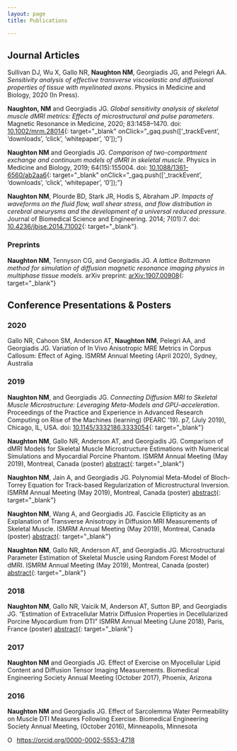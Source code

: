 ```yaml
---
layout: page
title: Publications

---
```


## Journal Articles
Sullivan DJ, Wu X, Gallo NR, **Naughton NM**, Georgiadis JG, and Pelegri AA. *Sensitivity analysis of effective transverse viscoelastic and diffusional properties of tissue with myelinated axons*. Physics in Medicine and Biology, 2020 (In Press).

**Naughton, NM** and Georgiadis JG. *Global sensitivity analysis of skeletal muscle dMRI metrics: Effects of microstructural and pulse parameters*. Magnetic Resonance in Medicine, 2020; 83:1458–1470. doi: [10.1002/mrm.28014](https://onlinelibrary.wiley.com/doi/10.1002/mrm.28014){: target="_blank" onClick=”_gaq.push([‘_trackEvent’, ‘downloads’, ‘click’, ‘whitepaper’, ‘0’]);”} 

**Naughton NM** and Georgiadis JG. *Comparison of two-compartment exchange and continuum models of dMRI in skeletal muscle*. Physics in Medicine and Biology, 2019; 64(15):155004. doi: [10.1088/1361-6560/ab2aa6](https://doi.org/10.1088/1361-6560/ab2aa6){: target="_blank" onClick=”_gaq.push([‘_trackEvent’, ‘downloads’, ‘click’, ‘whitepaper’, ‘0’]);”}

**Naughton NM**, Plourde BD, Stark JR, Hodis S, Abraham JP. *Impacts of waveforms on the fluid flow, wall shear stress, and flow distribution in cerebral aneurysms and the development of a universal reduced pressure*. Journal of Biomedical Science and Engineering. 2014; 7(01):7. doi: [10.4236/jbise.2014.71002](https://www.scirp.org/journal/PaperInformation.aspx?PaperID=41615){: target="_blank"}. 

### Preprints
**Naughton NM**, Tennyson CG, and Georgiadis JG. *A lattice Boltzmann method for simulation of diffusion magnetic resonance imaging physics in multiphase tissue models*. arXiv preprint: [arXiv:1907.00908](https://arxiv.org/abs/1907.00908){: target="_blank"}

## Conference Presentations & Posters

### 2020
Gallo NR, Cahoon SM, Anderson AT, **Naughton NM**, Pelegri AA, and Georgiadis JG. Variation of In Vivo Anisotropic MRE Metrics in Corpus Callosum: Effect of Aging. ISMRM Annual Meeting (April 2020), Sydney, Australia 

### 2019
**Naughton NM**, and Georgiadis JG. *Connecting Diffusion MRI to Skeletal Muscle Microstructure: Leveraging Meta-Models and GPU-acceleration*. Proceedings of the Practice and Experience in Advanced Research Computing on Rise of the Machines (learning) (PEARC '19). p7, (July 2019), Chicago, IL, USA. doi: [10.1145/3332186.3333054](https://doi.org/10.1145/3332186.3333054){: target="_blank"}

**Naughton NM**, Gallo NR, Anderson AT, and Georgiadis JG. Comparison of dMRI Models for Skeletal Muscle Microstructure Estimations with Numerical Simulations and Myocardial Porcine Phantom. ISMRM Annual Meeting (May 2019), Montreal, Canada (poster) [abstract](/pages/pubs/2019_ISMRM_dMRI-model-comparison.pdf?pdf=ISMRM_model-compare){: target="_blank"}

**Naughton NM**, Jain A, and Georgiadis JG. Polynomial Meta-Model of Bloch-Torrey Equation for Track-based Regularization of Microstructural Inversion. ISMRM Annual Meeting (May 2019), Montreal, Canada (poster) [abstract](/pages/pubs/2019_ISMRM_polynomial-meta-model.pdf?pdf=ISMRM_meta-model){: target="_blank"}

**Naughton NM**, Wang A, and Georgiadis JG. Fascicle Ellipticity as an Explanation of Transverse Anisotropy in Diffusion MRI Measurements of Skeletal Muscle. ISMRM Annual Meeting (May 2019), Montreal, Canada (poster) [abstract](/pages/pubs/2019_ISMRM_fascicle-ellipticity.pdf?pdf=ISMRM_ellipticity){: target="_blank"}

**Naughton NM**, Gallo NR, Anderson AT, and Georgiadis JG. Microstructural Parameter Estimation of Skeletal Muscle using Random Forest Model of dMRI. ISMRM Annual Meeting (May 2019), Montreal, Canada (poster) [abstract](/pages/pubs/2019_ISMRM_random-forest.pdf?pdf=ISMRM_RFmodel){: target="_blank"}

### 2018

**Naughton NM**, Gallo NR, Vaicik M, Anderson AT, Sutton BP, and Georgiadis JG. “Estimation of Extracellular Matrix Diffusion Properties in Decellularized Porcine Myocardium from DTI” ISMRM Annual Meeting (June 2018), Paris, France (poster) [abstract](/pages/pubs/2018_ISMRM.pdf?pdf=ISMRM2018){: target="_blank"}

### 2017 

**Naughton NM** and Georgiadis JG. Effect of Exercise on Myocellular Lipid Content and Diffusion Tensor Imaging Measurements. Biomedical Engineering Society Annual Meeting (October 2017), Phoenix, Arizona

### 2016 

**Naughton NM** and Georgiadis JG. Effect of Sarcolemma Water Permeability on Muscle DTI Measures Following Exercise. Biomedical Engineering Society Annual Meeting, (October 2016), Minneapolis, Minnesota

<div itemscope itemtype="https://schema.org/Person"><a itemprop="sameAs" content="https://orcid.org/0000-0002-5553-4718" href="https://orcid.org/0000-0002-5553-4718" target="orcid.widget" rel="noopener noreferrer" style="vertical-align:top;"><img src="https://orcid.org/sites/default/files/images/orcid_16x16.png" style="width:1em;margin-right:.5em;" alt="ORCID iD icon">https://orcid.org/0000-0002-5553-4718</a></div>
